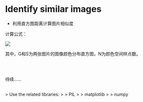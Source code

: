# Identify similar images

- 利用直方图距离计算图片相似度


计算公式：

<img src="http://chart.googleapis.com/chart?cht=tx&chl=Sim(G,S)=\frac{1}{N}\sum_{i=1}^{N}{(1-\frac{|g_i-s_i|}{Max(g_i,s_i)})}" style="border:none;">

其中，G和S为两张图片的图像颜色分布直方图，N为颜色空间样点数。

<br><br>

待续……


<br>
> Use the related libraries:
>
> PIL
>
> matplotlib
>
> numpy
